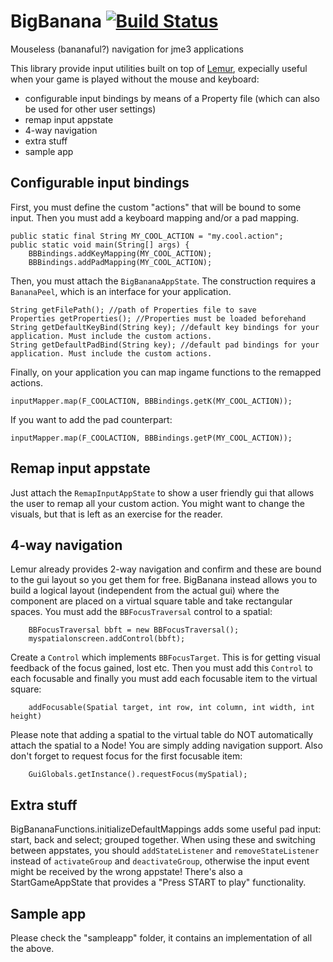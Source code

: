 # BigBanana [![Build Status](https://travis-ci.org/Pesegato/BigBanana.svg?branch=master)](https://travis-ci.org/Pesegato/BigBanana)
Mouseless (bananaful?) navigation for jme3 applications

This library provide input utilities built on top of [Lemur](https://github.com/jMonkeyEngine-Contributions/Lemur), expecially useful when your game is played without the mouse and keyboard:
* configurable input bindings by means of a Property file (which can also be used for other user settings)
* remap input appstate
* 4-way navigation
* extra stuff
* sample app

## Configurable input bindings

First, you must define the custom "actions" that will be bound to some input. Then you must add a keyboard mapping and/or a pad mapping.

    public static final String MY_COOL_ACTION = "my.cool.action";
    public static void main(String[] args) {
        BBBindings.addKeyMapping(MY_COOL_ACTION);
        BBBindings.addPadMapping(MY_COOL_ACTION);

Then, you must attach the `BigBananaAppState`. The construction requires a `BananaPeel`, which is an interface for your application.

    String getFilePath(); //path of Properties file to save
    Properties getProperties(); //Properties must be loaded beforehand
    String getDefaultKeyBind(String key); //default key bindings for your application. Must include the custom actions.
    String getDefaultPadBind(String key); //default pad bindings for your application. Must include the custom actions.

Finally, on your application you can map ingame functions to the remapped actions.

    inputMapper.map(F_COOLACTION, BBBindings.getK(MY_COOL_ACTION));

If you want to add the pad counterpart:

    inputMapper.map(F_COOLACTION, BBBindings.getP(MY_COOL_ACTION));

## Remap input appstate

Just attach the `RemapInputAppState` to show a user friendly gui that allows the user to remap all your custom action. You might want to change the visuals, but that is left as an exercise for the reader.

## 4-way navigation

Lemur already provides 2-way navigation and confirm and these are bound to the gui layout so you get them for free.
BigBanana instead allows you to build a logical layout (independent from the actual gui) where the component are placed on a virtual square table and take rectangular spaces.
You must add the `BBFocusTraversal` control to a spatial:

        BBFocusTraversal bbft = new BBFocusTraversal();
        myspatialonscreen.addControl(bbft);

Create a `Control` which implements `BBFocusTarget`. This is for getting visual feedback of the focus gained, lost etc.
Then you must add this `Control` to each focusable and finally you must add each focusable item to the virtual square:

        addFocusable(Spatial target, int row, int column, int width, int height)

Please note that adding a spatial to the virtual table do NOT automatically attach the spatial to a Node! You are simply adding navigation support.
Also don't forget to request focus for the first focusable item:

        GuiGlobals.getInstance().requestFocus(mySpatial);

## Extra stuff

BigBananaFunctions.initializeDefaultMappings adds some useful pad input: start, back and select; grouped together.
When using these and switching between appstates, you should `addStateListener` and `removeStateListener` instead of `activateGroup` and `deactivateGroup`, otherwise the input event might be received by the wrong appstate!
There's also a StartGameAppState that provides a "Press START to play" functionality.

## Sample app

Please check the "sampleapp" folder, it contains an implementation of all the above.
